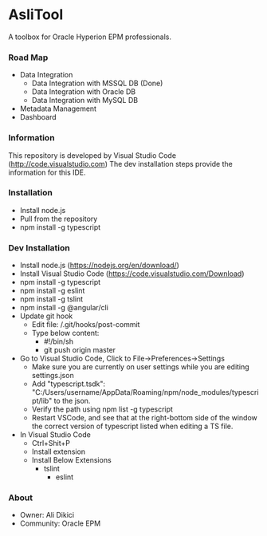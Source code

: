 # AsliTool #

A toolbox for Oracle Hyperion EPM professionals.

### Road Map  ###
* Data Integration
    * Data Integration with MSSQL DB (Done)
    * Data Integration with Oracle DB
    * Data Integration with MySQL DB
* Metadata Management
* Dashboard

### Information ###
This repository is developed by Visual Studio Code (http://code.visualstudio.com)
The dev installation steps provide the information for this IDE.

### Installation ###

* Install node.js
* Pull from the repository
* npm install -g typescript

### Dev Installation ###
* Install node.js (https://nodejs.org/en/download/)
* Install Visual Studio Code (https://code.visualstudio.com/Download)
* npm install -g typescript
* npm install -g eslint
* npm install -g tslint
* npm install -g @angular/cli
* Update git hook
    * Edit file: <project-folder>/.git/hooks/post-commit
    * Type below content:
        * \#!/bin/sh
        * git push origin master
* Go to Visual Studio Code, Click to File->Preferences->Settings
    * Make sure you are currently on user settings while you are editing settings.json
    * Add "typescript.tsdk": "C:/Users/username/AppData/Roaming/npm/node_modules/typescript/lib" to the json.
    * Verify the path using npm list -g typescript
    * Restart VSCode, and see that at the right-bottom side of the window the correct version of typescript listed when editing a TS file.
* In Visual Studio Code 
    * Ctrl+Shit+P
    * Install extension
    * Install Below Extensions
        * tslint
		  * eslint

### About ###
* Owner: Ali Dikici
* Community: Oracle EPM
